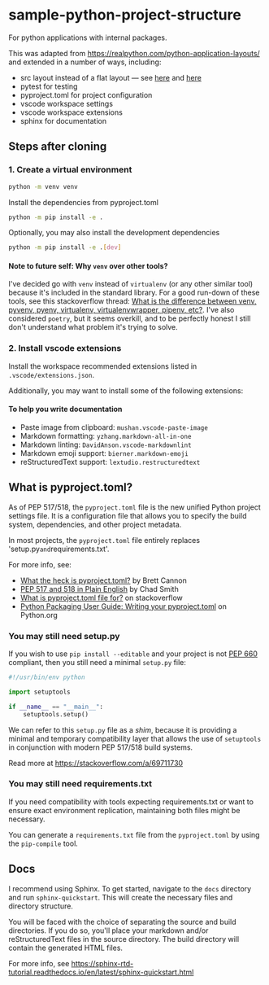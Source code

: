 # sample-python-project-structure

For python applications with internal packages.

This was adapted from <https://realpython.com/python-application-layouts/> and extended in a number of ways, including:

- src layout instead of a flat layout — see [here](https://packaging.python.org/en/latest/discussions/src-layout-vs-flat-layout/) and [here](https://www.b-list.org/weblog/2023/dec/15/python-packaging-src-layout/)
- pytest for testing
- pyproject.toml for project configuration
- vscode workspace settings
- vscode workspace extensions
- sphinx for documentation

## Steps after cloning

### 1. Create a virtual environment

```bash
python -m venv venv
```

Install the dependencies from pyproject.toml

```bash
python -m pip install -e .
```

Optionally, you may also install the development dependencies

```bash
python -m pip install -e .[dev]
```

#### Note to future self: Why `venv` over other tools?

I've decided go with `venv` instead of `virtualenv` (or any other similar tool) because it's included in the standard library.
For a good run-down of these tools, see this stackoverflow thread:
[What is the difference between venv, pyvenv, pyenv, virtualenv, virtualenvwrapper, pipenv, etc?](https://stackoverflow.com/questions/41573587/what-is-the-difference-between-venv-pyvenv-pyenv-virtualenv-virtualenvwrapper).
I've also considered `poetry`, but it seems overkill, and to be perfectly honest I still don't understand what problem it's trying to solve.

### 2. Install vscode extensions

Install the workspace recommended extensions listed in `.vscode/extensions.json`.

Additionally, you may want to install some of the following extensions:

#### To help you write documentation

- Paste image from clipboard: `mushan.vscode-paste-image`
- Markdown formatting: `yzhang.markdown-all-in-one`
- Markdown linting: `DavidAnson.vscode-markdownlint`
- Markdown emoji support: `bierner.markdown-emoji`
- reStructuredText support: `lextudio.restructuredtext`

## What is pyproject.toml?

As of PEP 517/518, the `pyproject.toml` file is the new unified Python project settings file.
It is a configuration file that allows you to specify the build system, dependencies, and other project metadata.

In most projects, the `pyproject.toml` file entirely replaces 'setup.py` and `requirements.txt'.

For more info, see:
- [What the heck is pyproject.toml?](https://snarky.ca/what-the-heck-is-pyproject-toml/) by Brett Cannon
- [PEP 517 and 518 in Plain English](https://chadsmith-software.medium.com/pep-517-and-518-in-plain-english-47208ca8b7a6) by Chad Smith
- [What is pyproject.toml file for?](https://stackoverflow.com/questions/62983756/what-is-pyproject-toml-file-for) on stackoverflow
- [Python Packaging User Guide: Writing your pyproject.toml](https://packaging.python.org/en/latest/guides/writing-pyproject-toml/) on Python.org


### You may still need setup.py

If you wish to use `pip install --editable` and your project is not [PEP 660](https://peps.python.org/pep-0660/) compliant, then you still need a minimal `setup.py` file:

```python
#!/usr/bin/env python

import setuptools

if __name__ == "__main__":
    setuptools.setup()
```

We can refer to this `setup.py` file as a _shim_, because it is providing a minimal and temporary compatibility layer that allows the use of `setuptools` in conjunction with modern PEP 517/518 build systems.

Read more at https://stackoverflow.com/a/69711730


### You may still need requirements.txt

If you need compatibility with tools expecting requirements.txt or want to ensure exact environment replication, maintaining both files might be necessary.

You can generate a `requirements.txt` file from the `pyproject.toml` by using the `pip-compile` tool.

## Docs

I recommend using Sphinx.
To get started, navigate to the `docs` directory and run `sphinx-quickstart`.
This will create the necessary files and directory structure.

You will be faced with the choice of separating the source and build directories.
If you do so, you'll place your markdown and/or reStructuredText files in the source directory.
The build directory will contain the generated HTML files.

For more info, see <https://sphinx-rtd-tutorial.readthedocs.io/en/latest/sphinx-quickstart.html>
